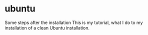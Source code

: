 # ubuntu
Some steps after the installation 
This is my tutorial, what I do to my installation of a clean Ubuntu installation. 
